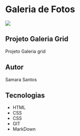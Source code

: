 # Galeria de Fotos

![](./preview.png)

## Projeto Galeria Grid
Projeto Galeria grid

## Autor
Samara Santos

## Tecnologias
* HTML
* CSS
* CSS
* GIT 
* MarkDown

